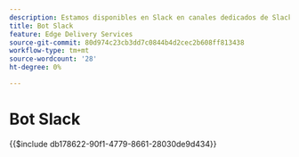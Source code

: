 ```yaml
---
description: Estamos disponibles en Slack en canales dedicados de Slack y tanto el equipo de Adobe como el bot de Slack están disponibles para responder a sus preguntas.
title: Bot Slack
feature: Edge Delivery Services
source-git-commit: 80d974c23cb3dd7c0844b4d2cec2b608ff813438
workflow-type: tm+mt
source-wordcount: '28'
ht-degree: 0%

---
```


# Bot Slack

{{$include db178622-90f1-4779-8661-28030de9d434}}